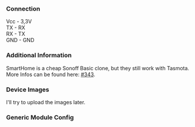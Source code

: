 ### Connection
Vcc - 3,3V  
TX - RX  
RX - TX  
GND - GND
   
### Additional Information
SmartHome is a cheap Sonoff Basic clone, but they still work with Tasmota.   
More Infos can be found here: [#343](https://github.com/OttoWinter/esphomelib/issues/343).  
     
### Device Images
I'll try to upload the images later.
   
### Generic Module Config